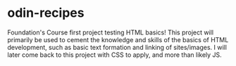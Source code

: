 # odin-recipes
Foundation's Course first project testing HTML basics!
This project will primarily be used to cement the knowledge and skills of the basics of HTML development, such as basic text formation and linking of sites/images. 
I will later come back to this project with CSS to apply, and more than likely JS.
